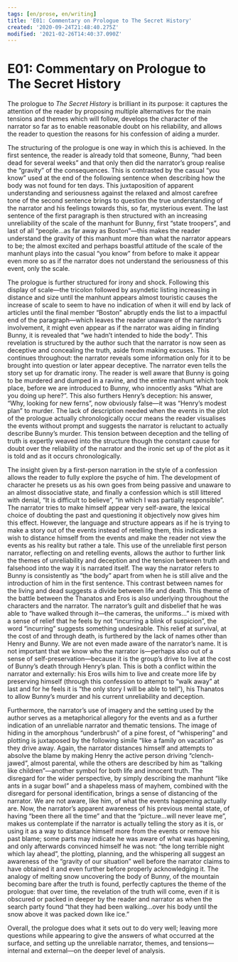 ```yaml
---
tags: [en/prose, en/writing]
title: 'E01: Commentary on Prologue to The Secret History'
created: '2020-09-24T21:48:40.275Z'
modified: '2021-02-26T14:40:37.090Z'
---
```


# E01: Commentary on Prologue to The Secret History
The prologue to *The Secret History* is brilliant in its purpose: it captures the attention of the reader by proposing multiple alternatives for the main tensions and themes which will follow, develops the character of the narrator so far as to enable reasonable doubt on his reliability, and allows the reader to question the reasons for his confession of aiding a murder.

The structuring of the prologue is one way in which this is achieved. In the first sentence, the reader is already told that someone, Bunny, “had been dead for several weeks” and that only then did the narrator’s group realise the “gravity” of the consequences. This is contrasted by the casual “you know” used at the end of the following sentence when describing how the body was not found for ten days. This juxtaposition of apparent understanding and seriousness against the relaxed and almost carefree tone of the second sentence brings to question the true understanding of the narrator and his feelings towards this, so far, mysterious event. The last sentence of the first paragraph is then structured with an increasing unreliability of the scale of the manhunt for Bunny, first “state troopers”, and last of all “people…as far away as Boston”—this makes the reader understand the gravity of this manhunt more than what the narrator appears to be; the almost excited and perhaps boastful attitude of the scale of the manhunt plays into the casual “you know” from before to make it appear even more so as if the narrator does not understand the seriousness of this event, only the scale.

The prologue is further structured for irony and shock. Following this display of scale—the tricolon followed by asyndetic listing increasing in distance and size until the manhunt appears almost touristic causes the increase of scale to seem to have no indication of when it will end by lack of articles until the final member “Boston” abruptly ends the list to a impactful end of the paragraph—which leaves the reader unaware of the narrator’s involvement, it might even appear as if the narrator was aiding in finding Bunny, it is revealed that “we hadn’t intended to hide the body”. This revelation is structured by the author such that the narrator is now seen as deceptive and concealing the truth, aside from making excuses. This continues throughout: the narrator reveals some information only for it to be brought into question or later appear deceptive. The narrator even tells the story set up for dramatic irony. The reader is well aware that Bunny is going to be murdered and dumped in a ravine, and the entire manhunt which took place, before we are introduced to Bunny, who innocently asks “What  are you doing up here?”. This also furthers Henry’s deception: his answer, “Why, looking for new ferns”, now obviously false—it was “Henry’s modest plan” to murder. The lack of description needed when the events in the plot of the prologue actually chronologically occur means the reader visualises the events without prompt and suggests the narrator is reluctant to actually describe Bunny’s murder. This tension between deception and the telling of truth is expertly weaved into the structure though the constant cause for doubt over the reliability of the narrator and the ironic set up of the plot as it is told and as it occurs chronologically.

The insight given by a first-person narration in the style of a confession allows the reader to fully explore the psyche of him. The development of character he presets us as his own goes from being passive and unaware to an almost dissociative state, and finally a confession which is still littered with denial, “It is difficult to believe”, “in which I was partially responsible”. The narrator tries to make himself appear very self-aware, the lexical choice of doubting the past and questioning it objectively now gives him this effect. However, the language and structure appears as if he is trying to make a story out of the events instead of retelling them, this indicates a wish to distance himself from the events and make the reader not view the events as his reality but rather a tale. This use of the unreliable first person narrator, reflecting on and retelling events, allows the author to further link the themes of unreliability and deception and the tension between truth and falsehood into the way it is narrated itself. The way the narrator refers to Bunny is consistently as “the body” apart from when he is still alive and the introduction of him in the first sentence. This contrast between names for the living and dead suggests a divide between life and death. This theme of the battle between the Thanatos and Eros is also underlying throughout the characters and the narrator. The narrator’s guilt and disbelief that he was able to “have walked through it—the cameras, the uniforms…” is mixed with a sense of relief that he feels by not “incurring a blink of suspicion”, the word “incurring” suggests something undesirable. This relief at survival, at the cost of and through death, is furthered by the lack of names other than Henry and Bunny. We are not even made aware of the narrator’s name. It is not important that we know who the narrator is—perhaps also out of a sense of self-preservation—because it is the group’s drive to live at the cost of Bunny’s death through Henry’s plan. This is both a conflict within the narrator and externally: his Eros wills him to live and create more life by preserving himself (through this confession to attempt to “walk away” at last and for he feels it is “the only story I will be able to tell”), his Thanatos to allow Bunny’s murder and his current unreliability and deception.

Furthermore, the narrator’s use of imagery and the setting used by the author serves as a metaphorical allegory for the events and as a further indication of an unreliable narrator and thematic tensions. The image of hiding in the amorphous “underbrush” of a pine forest, of “whispering” and plotting is juxtaposed by the following simile “like a family on vacation” as they drive away. Again, the narrator distances himself and attempts to absolve the blame by making Henry the active person driving “clench-jawed”, almost parental, while the others are described by him as “talking like children”—another symbol for both life and innocent truth. The disregard for the wider perspective, by simply describing the manhunt “like ants in a sugar bowl” and a shapeless mass of mayhem, combined with the disregard for personal identification, brings a sense of distancing of the narrator. We are not aware, like him, of what the events happening actually are. Now, the narrator’s apparent awareness of his previous mental state, of having “been there all the time” and that the “picture…will never leave me”, makes us contemplate if the narrator is actually telling the story as it is, or using it as a way to distance himself more from the events or remove his past blame; some parts may indicate he was aware of what was happening, and only afterwards convinced himself he was not: “the long terrible night which lay ahead”, the plotting, planning, and the whispering all suggest an awareness of the “gravity of our situation” well before the narrator claims to have obtained it and even further before properly acknowledging it. The analogy of melting snow uncovering the body of Bunny, of the mountain becoming bare after the truth is found, perfectly captures the theme of the prologue: that over time, the revelation of the truth will come, even if it is obscured or packed in deeper by the reader and narrator as when the search party found “that they had been walking…over his body until the snow above it was packed down like ice.”

Overall, the prologue does what it sets out to do very well; leaving more questions while appearing to give the answers of what occurred at the surface, and setting up the unreliable narrator, themes, and tensions—internal and external—on the deeper level of analysis.
